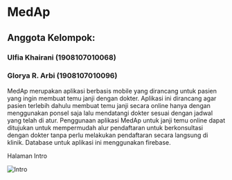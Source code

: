 # MedAp
## Anggota Kelompok:
### Ulfia Khairani (1908107010068)
### Glorya R. Arbi (1908107010096)
MedAp merupakan aplikasi berbasis mobile yang dirancang untuk pasien yang ingin membuat temu janji dengan dokter. Aplikasi ini dirancang agar pasien terlebih dahulu membuat temu janji secara online hanya dengan menggunakan ponsel saja lalu mendatangi dokter sesuai dengan jadwal yang telah di atur. Penggunaan aplikasi MedAp untuk janji temu online dapat ditujukan untuk mempermudah alur pendaftaran untuk berkonsultasi dengan dokter tanpa perlu melakukan pendaftaran secara langsung di klinik. Database untuk aplikasi ini menggunakan firebase.

Halaman Intro

![Intro](https://github.com/Ulfiakhairani/MedAp/assets/72622275/58540172-3435-4ff1-a8d0-21606970c7b6)

